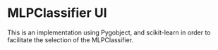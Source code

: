 # MLPClassifier UI 

This is an implementation using Pygobject, and scikit-learn in order to facilitate the selection of the MLPClassifier.

